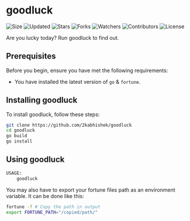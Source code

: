 # goodluck

![Size](https://img.shields.io/github/repo-size/2kabhishek/goodluck?style=plastic&color=0f0&label=Size)
![Updated](https://img.shields.io/github/last-commit/2kabhishek/goodluck?style=plastic&color=f00&label=Updated)
![Stars](https://img.shields.io/github/stars/2kabhishek/goodluck?style=plastic&color=ffc801&label=Stars)
![Forks](https://img.shields.io/github/forks/2kabhishek/goodluck?style=plastic&color=003cff&label=Forks)
![Watchers](https://img.shields.io/github/watchers/2kabhishek/goodluck?style=plastic&color=ff5500&label=Watchers)
![Contributors](https://img.shields.io/github/contributors/2kabhishek/goodluck?style=plastic&color=f0f&label=Contributors)
![License](https://img.shields.io/github/license/2kabhishek/goodluck?style=plastic&color=555&label=License)

Are you lucky today? Run goodluck to find out.


## Prerequisites

Before you begin, ensure you have met the following requirements:

- You have installed the latest version of `go` & `fortune`.

## Installing goodluck

To install goodluck, follow these steps:

```bash
git clone https://github.com/2kabhishek/goodluck
cd goodluck
go build
go install
```

## Using goodluck

```bash
USAGE:
    goodluck
```

You may also have to export your fortune files path as an environment variable.
It can be done like this:

```bash
fortune -f # Copy the path in output
export FORTUNE_PATH="/copied/path/"
```

